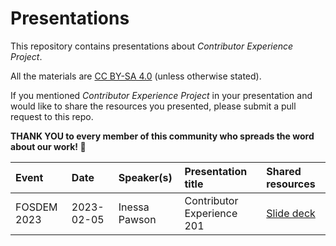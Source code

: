 # Presentations

This repository contains presentations about *Contributor Experience Project*.

All the materials are [CC BY-SA 4.0](https://creativecommons.org/licenses/by-sa/4.0/) (unless otherwise stated).

If you mentioned *Contributor Experience Project* in your presentation and would like to share the resources you presented, please submit a pull request to this repo.

**THANK YOU to every member of this community who spreads the word about our work! :sparkling_heart:**

| Event | Date | Speaker(s) | Presentation title | Shared resources |
|:----- |:---- |:-------- |:------------ |:--- |
| FOSDEM 2023 | 2023-02-05 | Inessa Pawson | Contributor Experience 201 | [Slide deck](https://github.com/contributor-experience/presentations/blob/main/FOSDEM23-InessaPawson.pdf) |
